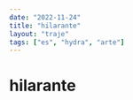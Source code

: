 ```yaml
---
date: "2022-11-24"
title: "hilarante"
layout: "traje"
tags: ["es", "hydra", "arte"]
---
```


# hilarante